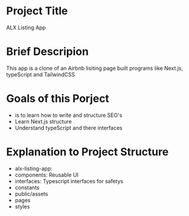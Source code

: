 # Project Title
ALX Listing App

# Brief Descripion
This app is a clone of an Airbnb lisiting page built programs like Next.js, typeScript and TailwindCSS

# Goals of this Porject
- is to learn how to write and structure SEO's
- Learn Next.js structure
- Understand typeScript and there interfaces

# Explanation to Project Structure 
- alx-listing-app:
- components: Reusable UI 
- interfaces: Typescript interfaces for safetys
- constants
- public/assets
- pages
- styles

